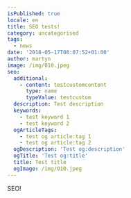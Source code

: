 ```yaml
---
isPublished: true
locale: en
title: SEO tests!
category: uncategorised
tags:
  - news
date: '2018-05-17T08:07:52+01:00'
author: martyn
image: /img/010.jpeg
seo:
  additional:
    - content: testcustomcontent
      type: name
      typeValue: testcustom
  description: Test description
  keywords:
    - test keyword 1
    - test keyword 2
  ogArticleTags:
    - test og article:tag 1
    - test og article:tag 2
  ogDescription: 'Test og:description'
  ogTitle: 'Test og:title'
  title: Test title
  ogImage: /img/010.jpeg
---
```


SEO!
